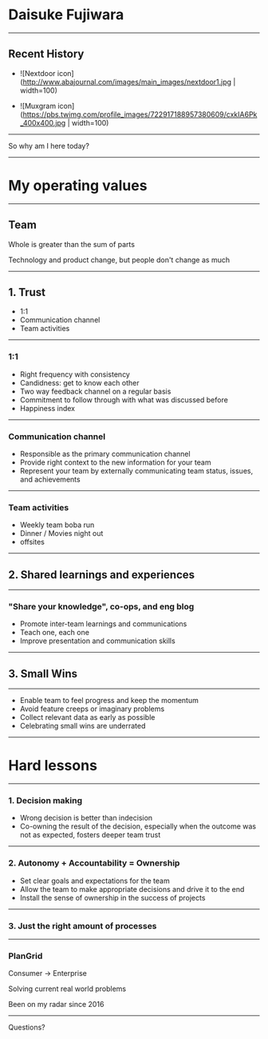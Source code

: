 # Daisuke Fujiwara 

---

## Recent History

- ![Nextdoor icon](http://www.abajournal.com/images/main_images/nextdoor1.jpg | width=100)

- ![Muxgram icon](https://pbs.twimg.com/profile_images/722917188957380609/cxkIA6Pk_400x400.jpg | width=100)

---

So why am I here today?

---

# My operating values

---

## Team

Whole is greater than the sum of parts

Technology and product change, but people don't change as much

---

## 1. Trust
- 1:1
- Communication channel
- Team activities

---

### 1:1

- Right frequency with consistency
- Candidness: get to know each other
- Two way feedback channel on a regular basis
- Commitment to follow through with what was discussed before
- Happiness index

---

### Communication channel

- Responsible as the primary communication channel
- Provide right context to the new information for your team
- Represent your team by externally communicating team status, issues, and achievements 

---

### Team activities

- Weekly team boba run
- Dinner / Movies night out
- offsites

---

## 2. Shared learnings and experiences

---

### "Share your knowledge", co-ops, and eng blog

- Promote inter-team learnings and communications
- Teach one, each one
- Improve presentation and communication skills

---

## 3. Small Wins

---

- Enable team to feel progress and keep the momentum
- Avoid feature creeps or imaginary problems
- Collect relevant data as early as possible 
- Celebrating small wins are underrated

---

# Hard lessons

---

### 1. Decision making

- Wrong decision is better than indecision
- Co-owning the result of the decision, especially when the outcome was not as expected, fosters deeper team trust 

---

### 2. Autonomy + Accountability = Ownership

- Set clear goals and expectations for the team
- Allow the team to make appropriate decisions and drive it to the end
- Install the sense of ownership in the success of projects

---

### 3. Just the right amount of processes

---

### PlanGrid

Consumer -> Enterprise

Solving current real world problems 

Been on my radar since 2016

---

Questions?